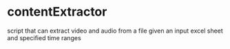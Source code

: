# contentExtractor
script that can extract video and audio from a file given an input excel sheet and specified time ranges
